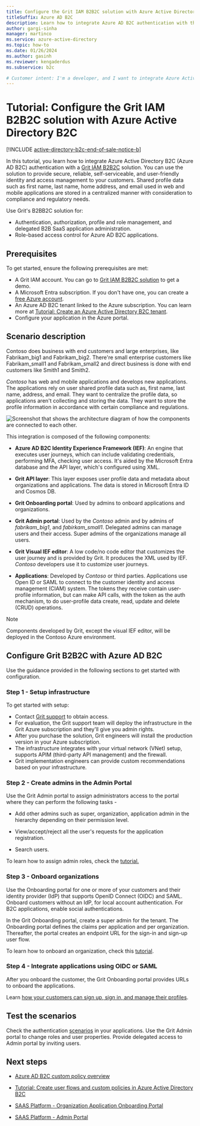```yaml
---
title: Configure the Grit IAM B2B2C solution with Azure Active Directory B2C
titleSuffix: Azure AD B2C
description: Learn how to integrate Azure AD B2C authentication with the Grit IAM B2B2C solution
author: gargi-sinha
manager: martinco
ms.service: azure-active-directory
ms.topic: how-to
ms.date: 01/26/2024
ms.author: gasinh
ms.reviewer: kengaderdus
ms.subservice: b2c

# Customer intent: I'm a developer, and I want to integrate Azure Active Directory B2C authentication with the Grit IAM B2B2C solution. I need to provide secure and user-friendly identity and access management for my customers.
---
```


# Tutorial: Configure the Grit IAM B2B2C solution with Azure Active Directory B2C

[!INCLUDE [active-directory-b2c-end-of-sale-notice-b](../../includes/active-directory-b2c-end-of-sale-notice-b.md)]

In this tutorial, you learn how to integrate Azure Active Directory B2C (Azure AD B2C) authentication with a [Grit IAM B2B2C](https://www.gritiam.com/IAM_solution_for_B2B2C.html) solution. You can use the solution to provide secure, reliable, self-serviceable, and user-friendly identity and access management to your customers. Shared profile data such as first name, last name, home address, and email used in web and mobile applications are stored in a centralized manner with consideration to compliance and regulatory needs.


Use Grit's B2BB2C solution for:

- Authentication, authorization, profile and role management, and delegated B2B SaaS application administration.
- Role-based access control for Azure AD B2C applications.

## Prerequisites

To get started, ensure the following prerequisites are met:

- A Grit IAM account. You can go to [Grit IAM B2B2C solution](https://www.gritiam.com/IAM_solution_for_B2B2C.html) to get a demo.
- A Microsoft Entra subscription. If you don't have one, you can create a [free Azure account](https://azure.microsoft.com/pricing/purchase-options/azure-account?cid=msft_learn).
- An Azure AD B2C tenant linked to the Azure subscription. You can learn more at [Tutorial: Create an Azure Active Directory B2C tenant](tutorial-create-tenant.md). 
- Configure your application in the Azure portal. 

## Scenario description

Contoso does business with end customers and large enterprises, like Fabrikam_big1 and Fabrikam_big2. There're small enterprise customers like Fabrikam_small1 and Fabrikam_small2 and direct business is done with end customers like Smith1 and Smith2.

*Contoso* has web and mobile applications and develops new applications. The applications rely on user shared profile data such as, first name, last name, address, and email. They want to centralize the profile data, so applications aren't collecting and storing the data. They want to store the profile information in accordance with certain compliance and regulations.

![Screenshot that shows the architecture diagram of how the components are connected to each other.](./media/partner-grit-iam/grit-b2b2c-architecture.png)

This integration is composed of the following components:

- **Azure AD B2C Identity Experience Framework (IEF)**: An engine that executes user journeys, which can include validating credentials, performing MFA, checking user access. It's aided by the Microsoft Entra database and the API layer, which's configured using XML.

- **Grit API layer**: This layer exposes user profile data and metadata about organizations and applications. The data is stored in Microsoft Entra ID and Cosmos DB.

- **Grit Onboarding portal**: Used by admins to onboard applications and organizations.

- **Grit Admin portal**: Used by the *Contoso* admin and by admins of *fabrikam_big1*, and *fabirkam_small1*. Delegated admins can manage users and their access. Super admins of the organizations manage all users.


- **Grit Visual IEF editor**: A low code/no code editor that customizes the user journey and is provided by Grit. It produces the XML used by IEF. *Contoso* developers use it to customize user journeys.


- **Applications**: Developed by *Contoso* or third parties. Applications use Open ID or SAML to connect to the customer identity and access management (CIAM) system. The tokens they receive contain user-profile information, but can make API calls, with the token as the auth mechanism, to do user-profile data create, read, update and delete (CRUD) operations.


> [!NOTE]
> Components developed by Grit, except the visual IEF editor, will be deployed in the Contoso Azure environment.

## Configure Grit B2B2C with Azure AD B2C

Use the guidance provided in the following sections to get started with configuration.

### Step 1 - Setup infrastructure 

To get started with setup:

- Contact [Grit support](mailto:info@gritsoftwaresystems.com) to obtain access.
- For evaluation, the Grit support team will deploy the infrastructure in the Grit Azure subscription and they'll give you admin rights.
- After you purchase the solution, Grit engineers will install the production version in your Azure subscription.
- The infrastructure integrates with your virtual network (VNet) setup, supports APIM (third-party API management) and the firewall.
- Grit implementation engineers can provide custom recommendations based on your infrastructure.

### Step 2 - Create admins in the Admin Portal

Use the Grit Admin portal to assign administrators access to the portal where they can perform the following tasks -

- Add other admins such as super, organization, application admin in the hierarchy depending on their permission level.

- View/accept/reject all the user's requests for the application registration.

- Search users.

To learn how to assign admin roles, check the [tutorial.](https://app.archbee.com/doc/j1VX2J3B3xJ-zMqnmlDA5/9IW3PgI2yn1cCpPGm1vVN) 

### Step 3 - Onboard organizations

Use the Onboarding portal for one or more of your customers and their identity provider (IdP) that supports OpenID Connect (OIDC) and SAML. Onboard customers without an IdP, for local account authentication. For B2C applications, enable social authentications.

In the Grit Onboarding portal, create a super admin for the tenant. The Onboarding portal defines the claims per application and per organization. Thereafter, the portal creates an endpoint URL for the sign-in and sign-up user flow.

To learn how to onboard an organization, check this [tutorial](https://app.archbee.com/doc/G_YZFq_VwvgMlmX-_efmX/8m90WVb2M6Yi0gCe7yor2).

### Step 4 - Integrate applications using OIDC or SAML

After you onboard the customer, the Grit Onboarding portal provides URLs to onboard the applications.

Learn [how your customers can sign up, sign in, and manage their profiles](add-sign-up-and-sign-in-policy.md?pivots=b2c-custom-policy). 

## Test the scenarios

Check the authentication [scenarios](#scenario-description) in your applications. Use the Grit Admin portal to change roles and user properties. Provide delegated access to Admin portal by inviting users.

## Next steps

- [Azure AD B2C custom policy overview](custom-policy-overview.md)

- [Tutorial: Create user flows and custom policies in Azure Active Directory B2C](./tutorial-create-user-flows.md?pivots=b2c-custom-policy&tabs=applications)

- [SAAS Platform - Organization Application Onboarding Portal](https://app.archbee.com/doc/G_YZFq_VwvgMlmX-_efmX/8m90WVb2M6Yi0gCe7yor2)

- [SAAS Platform - Admin Portal](https://app.archbee.com/doc/j1VX2J3B3xJ-zMqnmlDA5/9IW3PgI2yn1cCpPGm1vVN)
